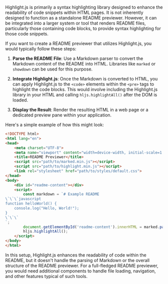 Highlight.js is primarily a syntax highlighting library designed to enhance the readability of code snippets within HTML pages. It is not inherently designed to function as a standalone README previewer. However, it can be integrated into a larger system or tool that renders README files, particularly those containing code blocks, to provide syntax highlighting for those code snippets.

If you want to create a README previewer that utilizes Highlight.js, you would typically follow these steps:

1. **Parse the README File**: Use a Markdown parser to convert the Markdown content of the README into HTML. Libraries like `marked` or `showdown` can be used for this purpose.

2. **Integrate Highlight.js**: Once the Markdown is converted to HTML, you can apply Highlight.js to the `<code>` elements within the `<pre>` tags to highlight the code blocks. This would involve including the Highlight.js library in your HTML and calling `hljs.highlightAll()` after the DOM is loaded.

3. **Display the Result**: Render the resulting HTML in a web page or a dedicated preview pane within your application.

Here's a simple example of how this might look:

```html
<!DOCTYPE html>
<html lang="en">
<head>
    <meta charset="UTF-8">
    <meta name="viewport" content="width=device-width, initial-scale=1.0">
    <title>README Previewer</title>
    <script src="path/to/marked.min.js"></script>
    <script src="path/to/highlight.min.js"></script>
    <link rel="stylesheet" href="path/to/styles/default.css">
</head>
<body>
    <div id="readme-content"></div>
    <script>
        const markdown = `# Example README
\`\`\`javascript
function helloWorld() {
    console.log("Hello, World!");
}
\`\`\`
`;
        document.getElementById('readme-content').innerHTML = marked.parse(markdown);
        hljs.highlightAll();
    </script>
</body>
</html>
```

In this setup, Highlight.js enhances the readability of code within the README, but it doesn't handle the parsing of Markdown or the overall structure of the README previewer. For a full-fledged README previewer, you would need additional components to handle file loading, navigation, and other features typical of such tools.

